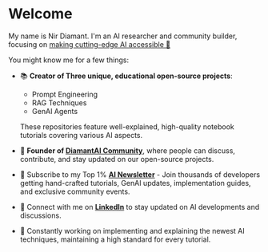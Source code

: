 # Welcome
My name is Nir Diamant. I'm an AI researcher and community builder, focusing on <ins> making cutting-edge AI accessible 🤖 </ins>

You might know me for a few things:
* 📚 **Creator of Three unique, educational open-source projects**:
   * Prompt Engineering  
   * RAG Techniques
   * GenAI Agents
  
  These repositories feature well-explained, high-quality notebook tutorials covering various AI aspects.
  
* 💎 **Founder of [DiamantAI Community](https://discord.gg/cA6Aa4uyDX)**, where people can discuss, contribute, and stay updated on our open-source projects.
* 📧 Subscribe to my Top 1% **[AI Newsletter](https://diamantai.substack.com/)** - Join thousands of developers getting hand-crafted tutorials, GenAI updates, implementation guides, and exclusive community events.
* 🔗 Connect with me on **[LinkedIn](https://www.linkedin.com/in/nir-diamant-ai/)** to stay updated on AI developments and discussions.
* 🚀 Constantly working on implementing and explaining the newest AI techniques, maintaining a high standard for every tutorial.


